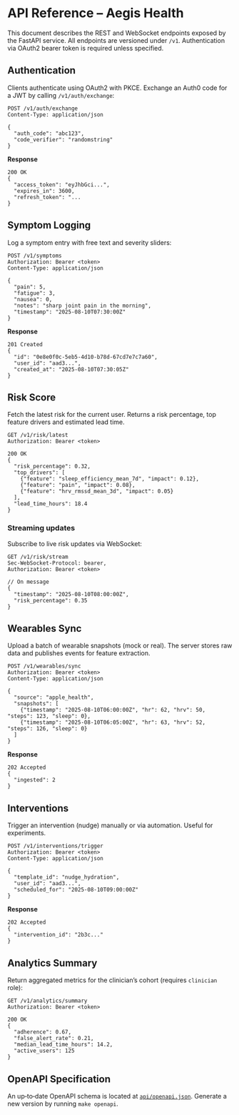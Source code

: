 # API Reference – Aegis Health

This document describes the REST and WebSocket endpoints exposed by the FastAPI service. All endpoints are versioned under `/v1`. Authentication via OAuth2 bearer token is required unless specified.

## Authentication

Clients authenticate using OAuth2 with PKCE. Exchange an Auth0 code for a JWT by calling `/v1/auth/exchange`:

```
POST /v1/auth/exchange
Content-Type: application/json

{
  "auth_code": "abc123",
  "code_verifier": "randomstring"
}
```

**Response**

```
200 OK
{
  "access_token": "eyJhbGci...",
  "expires_in": 3600,
  "refresh_token": "...
}
```

## Symptom Logging

Log a symptom entry with free text and severity sliders:

```
POST /v1/symptoms
Authorization: Bearer <token>
Content-Type: application/json

{
  "pain": 5,
  "fatigue": 3,
  "nausea": 0,
  "notes": "sharp joint pain in the morning",
  "timestamp": "2025-08-10T07:30:00Z"
}
```

**Response**

```
201 Created
{
  "id": "0e8e0f0c-5eb5-4d10-b78d-67cd7e7c7a60",
  "user_id": "aad3...",
  "created_at": "2025-08-10T07:30:05Z"
}
```

## Risk Score

Fetch the latest risk for the current user. Returns a risk percentage, top feature drivers and estimated lead time.

```
GET /v1/risk/latest
Authorization: Bearer <token>

200 OK
{
  "risk_percentage": 0.32,
  "top_drivers": [
    {"feature": "sleep_efficiency_mean_7d", "impact": 0.12},
    {"feature": "pain", "impact": 0.08},
    {"feature": "hrv_rmssd_mean_3d", "impact": 0.05}
  ],
  "lead_time_hours": 18.4
}
```

### Streaming updates

Subscribe to live risk updates via WebSocket:

```
GET /v1/risk/stream
Sec-WebSocket-Protocol: bearer,
Authorization: Bearer <token>

// On message
{
  "timestamp": "2025-08-10T08:00:00Z",
  "risk_percentage": 0.35
}
```

## Wearables Sync

Upload a batch of wearable snapshots (mock or real). The server stores raw data and publishes events for feature extraction.

```
POST /v1/wearables/sync
Authorization: Bearer <token>
Content-Type: application/json

{
  "source": "apple_health",
  "snapshots": [
    {"timestamp": "2025-08-10T06:00:00Z", "hr": 62, "hrv": 50, "steps": 123, "sleep": 0},
    {"timestamp": "2025-08-10T06:05:00Z", "hr": 63, "hrv": 52, "steps": 126, "sleep": 0}
  ]
}
```

**Response**

```
202 Accepted
{
  "ingested": 2
}
```

## Interventions

Trigger an intervention (nudge) manually or via automation. Useful for experiments.

```
POST /v1/interventions/trigger
Authorization: Bearer <token>
Content-Type: application/json

{
  "template_id": "nudge_hydration",
  "user_id": "aad3...",
  "scheduled_for": "2025-08-10T09:00:00Z"
}
```

**Response**

```
202 Accepted
{
  "intervention_id": "2b3c..."
}
```

## Analytics Summary

Return aggregated metrics for the clinician’s cohort (requires `clinician` role):

```
GET /v1/analytics/summary
Authorization: Bearer <token>

200 OK
{
  "adherence": 0.67,
  "false_alert_rate": 0.21,
  "median_lead_time_hours": 14.2,
  "active_users": 125
}
```

## OpenAPI Specification

An up‑to‑date OpenAPI schema is located at [`api/openapi.json`](../api/openapi.json). Generate a new version by running `make openapi`.
